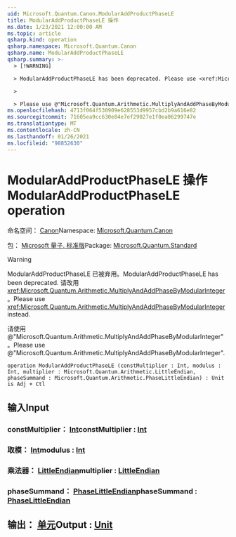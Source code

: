 ```yaml
---
uid: Microsoft.Quantum.Canon.ModularAddProductPhaseLE
title: ModularAddProductPhaseLE 操作
ms.date: 1/23/2021 12:00:00 AM
ms.topic: article
qsharp.kind: operation
qsharp.namespace: Microsoft.Quantum.Canon
qsharp.name: ModularAddProductPhaseLE
qsharp.summary: >-
  > [!WARNING]

  > ModularAddProductPhaseLE has been deprecated. Please use <xref:Microsoft.Quantum.Arithmetic.MultiplyAndAddPhaseByModularInteger> instead.

  >

  > Please use @"Microsoft.Quantum.Arithmetic.MultiplyAndAddPhaseByModularInteger".
ms.openlocfilehash: 4713f064f530909e628553d9957cbd2b9a616e82
ms.sourcegitcommit: 71605ea9cc630e84e7ef29027e1f0ea06299747e
ms.translationtype: MT
ms.contentlocale: zh-CN
ms.lasthandoff: 01/26/2021
ms.locfileid: "98852630"
---
```

# <a name="modularaddproductphasele-operation"></a><span data-ttu-id="1f971-102">ModularAddProductPhaseLE 操作</span><span class="sxs-lookup"><span data-stu-id="1f971-102">ModularAddProductPhaseLE operation</span></span>

<span data-ttu-id="1f971-103">命名空间： [Canon](xref:Microsoft.Quantum.Canon)</span><span class="sxs-lookup"><span data-stu-id="1f971-103">Namespace: [Microsoft.Quantum.Canon](xref:Microsoft.Quantum.Canon)</span></span>

<span data-ttu-id="1f971-104">包： [Microsoft 量子. 标准版](https://nuget.org/packages/Microsoft.Quantum.Standard)</span><span class="sxs-lookup"><span data-stu-id="1f971-104">Package: [Microsoft.Quantum.Standard](https://nuget.org/packages/Microsoft.Quantum.Standard)</span></span>


> [!WARNING]
> <span data-ttu-id="1f971-105">ModularAddProductPhaseLE 已被弃用。</span><span class="sxs-lookup"><span data-stu-id="1f971-105">ModularAddProductPhaseLE has been deprecated.</span></span> <span data-ttu-id="1f971-106">请改用 <xref:Microsoft.Quantum.Arithmetic.MultiplyAndAddPhaseByModularInteger>。</span><span class="sxs-lookup"><span data-stu-id="1f971-106">Please use <xref:Microsoft.Quantum.Arithmetic.MultiplyAndAddPhaseByModularInteger> instead.</span></span>
>
> <span data-ttu-id="1f971-107">请使用 @"Microsoft.Quantum.Arithmetic.MultiplyAndAddPhaseByModularInteger"。</span><span class="sxs-lookup"><span data-stu-id="1f971-107">Please use @"Microsoft.Quantum.Arithmetic.MultiplyAndAddPhaseByModularInteger".</span></span>



```qsharp
operation ModularAddProductPhaseLE (constMultiplier : Int, modulus : Int, multiplier : Microsoft.Quantum.Arithmetic.LittleEndian, phaseSummand : Microsoft.Quantum.Arithmetic.PhaseLittleEndian) : Unit is Adj + Ctl
```


## <a name="input"></a><span data-ttu-id="1f971-108">输入</span><span class="sxs-lookup"><span data-stu-id="1f971-108">Input</span></span>

### <a name="constmultiplier--int"></a><span data-ttu-id="1f971-109">constMultiplier： [Int](xref:microsoft.quantum.lang-ref.int)</span><span class="sxs-lookup"><span data-stu-id="1f971-109">constMultiplier : [Int](xref:microsoft.quantum.lang-ref.int)</span></span>




### <a name="modulus--int"></a><span data-ttu-id="1f971-110">取模： [Int](xref:microsoft.quantum.lang-ref.int)</span><span class="sxs-lookup"><span data-stu-id="1f971-110">modulus : [Int](xref:microsoft.quantum.lang-ref.int)</span></span>




### <a name="multiplier--littleendian"></a><span data-ttu-id="1f971-111">乘法器： [LittleEndian](xref:Microsoft.Quantum.Arithmetic.LittleEndian)</span><span class="sxs-lookup"><span data-stu-id="1f971-111">multiplier : [LittleEndian](xref:Microsoft.Quantum.Arithmetic.LittleEndian)</span></span>




### <a name="phasesummand--phaselittleendian"></a><span data-ttu-id="1f971-112">phaseSummand： [PhaseLittleEndian](xref:Microsoft.Quantum.Arithmetic.PhaseLittleEndian)</span><span class="sxs-lookup"><span data-stu-id="1f971-112">phaseSummand : [PhaseLittleEndian](xref:Microsoft.Quantum.Arithmetic.PhaseLittleEndian)</span></span>





## <a name="output--unit"></a><span data-ttu-id="1f971-113">输出： [单元](xref:microsoft.quantum.lang-ref.unit)</span><span class="sxs-lookup"><span data-stu-id="1f971-113">Output : [Unit](xref:microsoft.quantum.lang-ref.unit)</span></span>

